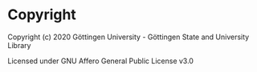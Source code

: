 # Copyright

Copyright (c) 2020 Göttingen University - Göttingen State and University Library

Licensed under GNU Affero General Public License v3.0
